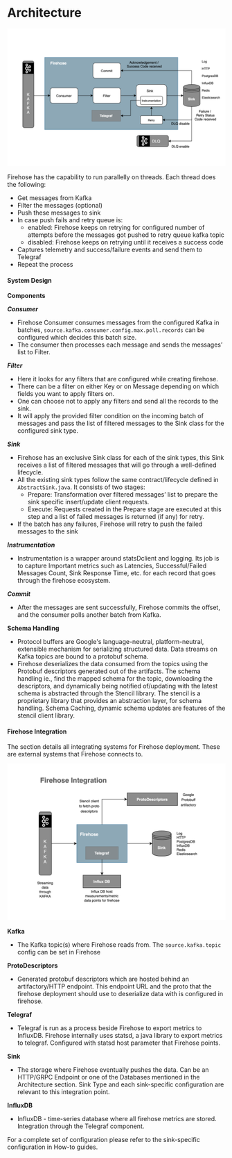 # Architecture
![Firehose Architecture](../assets/architecture.png)

Firehose has the capability to run parallelly on threads. Each thread does the following:
* Get messages from Kafka
* Filter the messages (optional)
* Push these messages to sink
* In case push fails and retry queue is:
    * enabled: Firehose keeps on retrying for configured number of attempts before the messages got pushed to retry queue kafka topic
    * disabled: Firehose keeps on retrying until it receives a success code
* Captures telemetry and success/failure events and send them to Telegraf
* Repeat the process

#### System Design
**Components**

***Consumer***
* Firehose Consumer consumes messages from the configured Kafka in batches, `source.kafka.consumer.config.max.poll.records` can be configured which decides this batch size.
* The consumer then processes each message and sends the messages’ list to Filter.

***Filter***
* Here it looks for any filters that are configured while creating firehose.
* There can be a filter on either Key or on Message depending on which fields you want to apply filters on.
* One can choose not to apply any filters and send all the records to the sink.
* It will apply the provided filter condition on the incoming batch of messages and pass the list of filtered messages to the Sink class for the configured sink type.

***Sink***
* Firehose has an exclusive Sink class for each of the sink types, this Sink receives a list of filtered messages that will go through a well-defined lifecycle.
* All the existing sink types follow the same contract/lifecycle defined in `AbstractSink.java`. It consists of two stages:
    * Prepare: Transformation over filtered messages’ list to prepare the sink specific insert/update client requests.
    * Execute: Requests created in the Prepare stage are executed at this step and a list of failed messages is returned (if any) for retry.
* If the batch has any failures, Firehose will retry to push the failed messages to the sink

***Instrumentation***
* Instrumentation is a wrapper around statsDclient and logging. Its job is to capture Important metrics such as Latencies, Successful/Failed Messages Count, Sink Response Time, etc. for each record that goes through the firehose ecosystem.

***Commit***
* After the messages are sent successfully, Firehose commits the offset, and the consumer polls another batch from Kafka.

**Schema Handling**
* Protocol buffers are Google's language-neutral, platform-neutral, extensible mechanism for serializing structured data. Data streams on Kafka topics are bound to a protobuf schema.
* Firehose deserializes the data consumed from the topics using the Protobuf descriptors generated out of the artifacts. The schema handling ie., find the mapped schema for the topic, downloading the descriptors, and dynamically being notified of/updating with the latest schema is abstracted through the Stencil library.
The stencil is a proprietary library that provides an abstraction layer, for schema handling.
Schema Caching, dynamic schema updates are features of the stencil client library.

#### Firehose Integration
The section details all integrating systems for Firehose deployment. These are external systems that Firehose connects to.

![Firehose Integration](../assets/integration.png)

**Kafka**
* The Kafka topic(s) where Firehose reads from. The `source.kafka.topic` config can be set in Firehose

**ProtoDescriptors**
* Generated protobuf descriptors which are hosted behind an artifactory/HTTP endpoint. This endpoint URL and the proto that the firehose deployment should use to deserialize data with is configured in firehose.

**Telegraf**
* Telegraf is run as a process beside Firehose to export metrics to InfluxDB. Firehose internally uses statsd, a java library to export metrics to telegraf. Configured with statsd host parameter that Firehose points. 

**Sink**
* The storage where Firehose eventually pushes the data. Can be an HTTP/GRPC Endpoint or one of the Databases mentioned in the Architecture section. Sink Type and each sink-specific configuration are relevant to this integration point.

**InfluxDB**
* InfluxDB - time-series database where all firehose metrics are stored. Integration through the Telegraf component.

For a complete set of configuration please refer to the sink-specific configuration in How-to guides.

